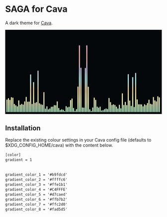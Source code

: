 # SAGA for Cava
A dark theme for [Cava](https://github.com/karlstav/cava). 

![Screenshot](./screenshot.png)


## Installation
Replace the existing colour settings in your Cava config file (defaults to $XDG_CONFIG_HOME/cava) with the content below.

```
[color]
gradient = 1


gradient_color_1 = '#b9fdcd'
gradient_color_2 = '#ffffc6'
gradient_color_3 = '#ffe1b1'
gradient_color_4 = '#C4FFFE'
gradient_color_5 = '#d7caed'
gradient_color_6 = '#ffb7b2'
gradient_color_7 = '#ffc2d0'
gradient_color_8 = '#fad5d5'

```
